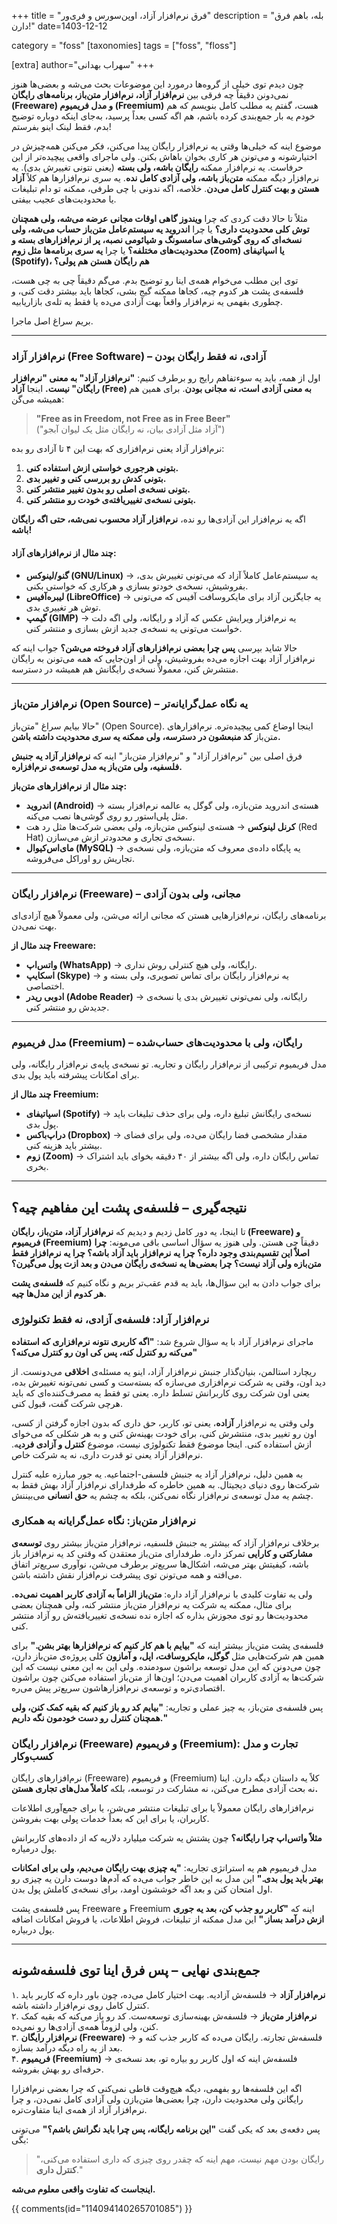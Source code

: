 +++
title = "فرق نرم‌افزار آزاد، اوپن‌سورس و فری‌ور"
description = "بله، باهم فرق دارن!"
date=1403-12-12

category = "foss"
[taxonomies]
tags = ["foss", "floss"]

[extra]
author="سهراب بهدانی"
+++

چون دیدم توی خیلی از گروه‌ها درمورد این موضوعات بحث می‌شه و بعضی‌ها هنوز نمی‌دونن دقیقاً چه فرقی بین **نرم‌افزار آزاد، نرم‌افزار متن‌باز، برنامه‌های رایگان (Freeware) و مدل فریمیوم (Freemium)** هست، گفتم یه مطلب کامل بنویسم که هم خودم یه بار جمع‌بندی کرده باشم، هم اگه کسی بعداً پرسید، به‌جای اینکه دوباره توضیح بدم، فقط لینک اینو بفرستم!  

<!-- more -->

موضوع اینه که خیلی‌ها وقتی یه نرم‌افزار رایگان پیدا می‌کنن، فکر می‌کنن همه‌چیزش در اختیارشونه و می‌تونن هر کاری بخوان باهاش بکنن. ولی ماجرای واقعی پیچیده‌تر از این حرفاست. یه نرم‌افزار ممکنه **رایگان باشه، ولی بسته** (یعنی نتونی تغییرش بدی). یه نرم‌افزار دیگه ممکنه **متن‌باز باشه، ولی آزادی کامل نده**. یه سری نرم‌افزارها هم کلاً **آزاد هستن و بهت کنترل کامل می‌دن**. خلاصه، اگه ندونی با چی طرفی، ممکنه تو دام تبلیغات یا محدودیت‌های عجیب بیفتی.  

مثلاً تا حالا دقت کردی که چرا **ویندوز گاهی اوقات مجانی عرضه می‌شه، ولی همچنان توش کلی محدودیت داری؟** یا چرا **اندروید یه سیستم‌عامل متن‌باز حساب می‌شه، ولی نسخه‌ای که روی گوشی‌های سامسونگ و شیائومی نصبه، پر از نرم‌افزارهای بسته و محدودیت‌های مختلفه؟** یا چرا **یه سری برنامه‌ها مثل زوم (Zoom) یا اسپاتیفای (Spotify)، هم رایگان هستن هم پولی؟**  

توی این مطلب می‌خوام همه‌ی اینا رو توضیح بدم. می‌گم دقیقاً چی به چی هست، فلسفه‌ی پشت هر کدوم چیه، کجاها ممکنه گیج بشی، کجاها باید بیشتر دقت کنی، و چطوری بفهمی یه نرم‌افزار واقعاً بهت آزادی می‌ده یا فقط یه تله‌ی بازاریابیه.  

بریم سراغ اصل ماجرا.  

---

### **نرم‌افزار آزاد (Free Software) – آزادی، نه فقط رایگان بودن**  

اول از همه، باید یه سوء‌تفاهم رایج رو برطرف کنیم: **"نرم‌افزار آزاد" به معنی "نرم‌افزار رایگان" نیست.** اینجا **آزاد (Free) به معنی آزادی است، نه مجانی بودن**. برای همین هم همیشه می‌گن:  

> **"Free as in Freedom, not Free as in Free Beer"**  
> ("آزاد مثل آزادی بیان، نه رایگان مثل یک لیوان آبجو")  

نرم‌افزار آزاد یعنی نرم‌افزاری که بهت این ۴ تا آزادی رو بده:  

1. **بتونی هرجوری خواستی ازش استفاده کنی.**  
2. **بتونی کدش رو بررسی کنی و تغییر بدی.**  
3. **بتونی نسخه‌ی اصلی رو بدون تغییر منتشر کنی.**  
4. **بتونی نسخه‌ی تغییر‌یافته‌ی خودت رو منتشر کنی.**  

اگه یه نرم‌افزار این آزادی‌ها رو نده، **نرم‌افزار آزاد محسوب نمی‌شه، حتی اگه رایگان باشه!**  

#### **چند مثال از نرم‌افزارهای آزاد:**  
- **گنو/لینوکس (GNU/Linux)** → یه سیستم‌عامل کاملاً آزاد که می‌تونی تغییرش بدی، بفروشیش، نسخه‌ی خودتو بسازی و هرکاری که خواستی بکنی.  
- **لیبره‌آفیس (LibreOffice)** → یه جایگزین آزاد برای مایکروسافت آفیس که می‌تونی توش هر تغییری بدی.  
- **گیمپ (GIMP)** → یه نرم‌افزار ویرایش عکس که آزاد و رایگانه، ولی اگه دلت خواست می‌تونی یه نسخه‌ی جدید ازش بسازی و منتشر کنی.  

حالا شاید بپرسی **پس چرا بعضی نرم‌افزارهای آزاد فروخته می‌شن؟** جواب اینه که نرم‌افزار آزاد بهت اجازه می‌ده بفروشیش، ولی از اون‌جایی که همه می‌تونن به رایگان منتشرش کنن، معمولاً نسخه‌ی رایگانش هم همیشه در دسترسه.  

---

### **نرم‌افزار متن‌باز (Open Source) – یه نگاه عمل‌گرایانه‌تر**  

حالا بیایم سراغ "متن‌باز" (Open Source). اینجا اوضاع کمی پیچیده‌تره. نرم‌افزارهای متن‌باز **کد منبعشون در دسترسه، ولی ممکنه یه سری محدودیت داشته باشن.**  

فرق اصلی بین "نرم‌افزار آزاد" و "نرم‌افزار متن‌باز" اینه که **نرم‌افزار آزاد یه جنبش فلسفیه، ولی متن‌باز یه مدل توسعه‌ی نرم‌افزاره.**  

**چند مثال از نرم‌افزارهای متن‌باز:**  
- **اندروید (Android)** → هسته‌ی اندروید متن‌بازه، ولی گوگل یه عالمه نرم‌افزار بسته مثل پلی‌استور رو روی گوشی‌ها نصب می‌کنه.  
- **کرنل لینوکس** → هسته‌ی لینوکس متن‌بازه، ولی بعضی شرکت‌ها مثل رد هت (Red Hat) نسخه‌ی تجاری و محدودتر ازش می‌سازن.  
- **مای‌اس‌کیوال (MySQL)** → یه پایگاه داده‌ی معروف که متن‌بازه، ولی نسخه‌ی تجاریش رو اوراکل می‌فروشه.  

---

### **نرم‌افزار رایگان (Freeware) – مجانی، ولی بدون آزادی**  

برنامه‌های رایگان، نرم‌افزارهایی هستن که مجانی ارائه می‌شن، ولی معمولاً هیچ آزادی‌ای بهت نمی‌دن.  

**چند مثال از Freeware:**  
- **واتس‌اپ (WhatsApp)** → رایگانه، ولی هیچ کنترلی روش نداری.  
- **اسکایپ (Skype)** → یه نرم‌افزار رایگان برای تماس تصویری، ولی بسته و اختصاصی.  
- **ادوبی ریدر (Adobe Reader)** → رایگانه، ولی نمی‌تونی تغییرش بدی یا نسخه‌ی جدیدش رو منتشر کنی.  

---

### **مدل فریمیوم (Freemium) – رایگان، ولی با محدودیت‌های حساب‌شده**  

مدل فریمیوم ترکیبی از نرم‌افزار رایگان و تجاریه. تو نسخه‌ی پایه‌ی نرم‌افزار رایگانه، ولی برای امکانات پیشرفته باید پول بدی.  

**چند مثال از Freemium:**  
- **اسپاتیفای (Spotify)** → نسخه‌ی رایگانش تبلیغ داره، ولی برای حذف تبلیغات باید پول بدی.  
- **دراپ‌باکس (Dropbox)** → مقدار مشخصی فضا رایگان می‌ده، ولی برای فضای بیشتر باید هزینه کنی.  
- **زوم (Zoom)** → تماس رایگان داره، ولی اگه بیشتر از ۴۰ دقیقه بخوای باید اشتراک بخری.  


---

## **نتیجه‌گیری – فلسفه‌ی پشت این مفاهیم چیه؟**  

تا اینجا، یه دور کامل زدیم و دیدیم که **نرم‌افزار آزاد، متن‌باز، رایگان (Freeware) و فریمیوم (Freemium)** دقیقاً چی هستن. ولی هنوز یه سؤال اساسی باقی می‌مونه: **چرا اصلاً این تقسیم‌بندی وجود داره؟ چرا یه نرم‌افزار باید آزاد باشه؟ چرا یه نرم‌افزار فقط متن‌بازه ولی آزاد نیست؟ چرا بعضی‌ها یه نسخه‌ی رایگان می‌دن و بعد ازت پول می‌گیرن؟**  

برای جواب دادن به این سؤال‌ها، باید یه قدم عقب‌تر بریم و نگاه کنیم که **فلسفه‌ی پشت هر کدوم از این مدل‌ها چیه.**  

### **نرم‌افزار آزاد: فلسفه‌ی آزادی، نه فقط تکنولوژی**  

ماجرای نرم‌افزار آزاد با یه سؤال شروع شد: **"اگه کاربری نتونه نرم‌افزاری که استفاده می‌کنه رو کنترل کنه، پس کی اون رو کنترل می‌کنه؟"**  

ریچارد استالمن، بنیان‌گذار جنبش نرم‌افزار آزاد، اینو یه مسئله‌ی **اخلاقی** می‌دونست. از دید اون، وقتی یه شرکت نرم‌افزاری می‌سازه که بسته‌ست و کسی نمی‌تونه تغییرش بده، یعنی اون شرکت روی کاربرانش تسلط داره. یعنی تو فقط یه مصرف‌کننده‌ای که باید هرچی شرکت گفت، قبول کنی.  

ولی وقتی یه نرم‌افزار **آزاده**، یعنی تو، کاربر، حق داری که بدون اجازه گرفتن از کسی، اون رو تغییر بدی، منتشرش کنی، برای خودت بهینه‌ش کنی و به هر شکلی که می‌خوای ازش استفاده کنی. اینجا موضوع فقط تکنولوژی نیست، موضوع **کنترل و آزادی فردی**ه. نرم‌افزار آزاد یعنی تو قدرت داری، نه یه شرکت خاص.  

به همین دلیل، نرم‌افزار آزاد یه جنبش فلسفی-اجتماعیه. یه جور مبارزه علیه کنترل شرکت‌ها روی دنیای دیجیتال. به همین خاطره که طرفدارای نرم‌افزار آزاد بهش فقط به چشم یه مدل توسعه‌ی نرم‌افزار نگاه نمی‌کنن، بلکه به چشم یه **حق انسانی** می‌بیننش.  

### **نرم‌افزار متن‌باز: نگاه عمل‌گرایانه به همکاری**  

برخلاف نرم‌افزار آزاد که بیشتر یه جنبش فلسفیه، نرم‌افزار متن‌باز بیشتر روی **توسعه‌ی مشارکتی و کارایی** تمرکز داره. طرفدارای متن‌باز معتقدن که وقتی کد یه نرم‌افزار باز باشه، کیفیتش بهتر می‌شه، اشکال‌ها سریع‌تر برطرف می‌شن، نوآوری سریع‌تر اتفاق می‌افته و همه می‌تونن توی پیشرفت نرم‌افزار نقش داشته باشن.  

ولی یه تفاوت کلیدی با نرم‌افزار آزاد داره: **متن‌باز الزاماً به آزادی کاربر اهمیت نمی‌ده.** برای مثال، ممکنه یه شرکت یه نرم‌افزار متن‌باز منتشر کنه، ولی همچنان بعضی محدودیت‌ها رو توی مجوزش بذاره که اجازه نده نسخه‌ی تغییریافته‌ش رو آزاد منتشر کنی.  

فلسفه‌ی پشت متن‌باز بیشتر اینه که **"بیایم با هم کار کنیم که نرم‌افزارها بهتر بشن."** برای همین هم شرکت‌هایی مثل **گوگل، مایکروسافت، اپل، و آمازون** کلی پروژه‌ی متن‌باز دارن، چون می‌دونن که این مدل توسعه براشون سودمنده. ولی این به این معنی نیست که این شرکت‌ها به آزادی کاربران اهمیت می‌دن؛ اون‌ها از متن‌باز استفاده می‌کنن چون براشون اقتصادی‌تره و توسعه‌ی نرم‌افزارهاشون سریع‌تر پیش می‌ره.  

پس فلسفه‌ی متن‌باز، یه چیز عملی و تجاریه: **"بیایم کد رو باز کنیم که بقیه کمک کنن، ولی همچنان کنترل رو دست خودمون نگه داریم."**  

### **نرم‌افزار رایگان (Freeware) و فریمیوم (Freemium): تجارت و مدل کسب‌وکار**  

نرم‌افزارهای رایگان (Freeware) و فریمیوم (Freemium) کلاً یه داستان دیگه دارن. اینا نه بحث آزادی مطرح می‌کنن، نه مشارکت در توسعه، بلکه **کاملاً مدل‌های تجاری هستن.**  

نرم‌افزارهای رایگان معمولاً یا برای تبلیغات منتشر می‌شن، یا برای جمع‌آوری اطلاعات کاربران، یا برای این که بعداً خدمات پولی بهت بفروشن.  

**مثلاً واتس‌اپ چرا رایگانه؟** چون پشتش یه شرکت میلیارد دلاریه که از داده‌های کاربرانش پول درمیاره.  

مدل فریمیوم هم یه استراتژی تجاریه: **"یه چیزی بهت رایگان می‌دیم، ولی برای امکانات بهتر باید پول بدی."** این مدل به این خاطر جواب می‌ده که آدم‌ها دوست دارن یه چیزی رو اول امتحان کنن و بعد اگه خوششون اومد، برای نسخه‌ی کاملش پول بدن.  

پس فلسفه‌ی پشت Freeware و Freemium اینه که **"کاربر رو جذب کن، بعد یه جوری ازش درآمد بساز."** این مدل ممکنه از تبلیغات، فروش اطلاعات، یا فروش امکانات اضافه پول دربیاره.  

---

## **جمع‌بندی نهایی – پس فرق اینا توی فلسفه‌شونه**  

۱. **نرم‌افزار آزاد** → فلسفه‌ش آزادیه. بهت اختیار کامل می‌ده، چون باور داره که کاربر باید کنترل کامل روی نرم‌افزار داشته باشه.  
۲. **نرم‌افزار متن‌باز** → فلسفه‌ش بهینه‌سازی توسعه‌ست. کد رو باز می‌کنه که بقیه کمک کنن، ولی لزوماً همه‌ی آزادی‌ها رو نمی‌ده.  
۳. **نرم‌افزار رایگان (Freeware)** → فلسفه‌ش تجارته. رایگان می‌ده که کاربر جذب کنه و بعد از یه راه دیگه درآمد بسازه.  
۴. **فریمیوم (Freemium)** → فلسفه‌ش اینه که اول کاربر رو بیاره تو، بعد نسخه‌ی حرفه‌ای رو بهش بفروشه.  

اگه این فلسفه‌ها رو بفهمی، دیگه هیچ‌وقت قاطی نمی‌کنی که چرا بعضی نرم‌افزارا رایگانن ولی محدودیت دارن، چرا بعضی‌ها متن‌بازن ولی آزادی کامل نمی‌دن، و چرا نرم‌افزار آزاد از همه‌ی اینا متفاوت‌تره.  

پس دفعه‌ی بعد که یکی گفت **"این برنامه رایگانه، پس چرا باید نگرانش باشم؟"** می‌تونی بگی:  
> "رایگان بودن مهم نیست، مهم اینه که چقدر روی چیزی که داری استفاده می‌کنی، **کنترل داری**."  

**اینجاست که تفاوت واقعی معلوم می‌شه.**



<div>
<meta name="fediverse:creator" content="@sohrab@bsd.cafe">
</div>

{{ comments(id="114094140265701085") }}
